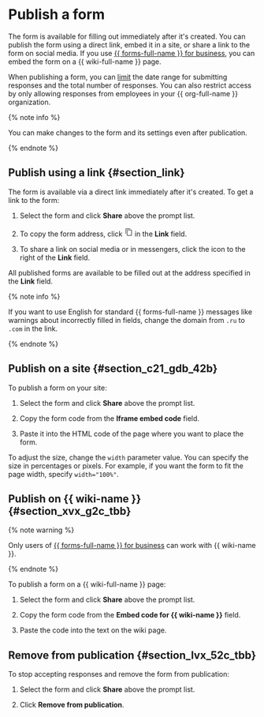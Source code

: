 # Publish a form

The form is available for filling out immediately after it's created. You can publish the form using a direct link, embed it in a site, or share a link to the form on social media. If you use [{{ forms-full-name }} for business](forms-for-org.md), you can embed the form on a {{ wiki-full-name }} page.


When publishing a form, you can [limit](restrictions.md) the date range for submitting responses and the total number of responses. You can also restrict access by only allowing responses from employees in your {{ org-full-name }} organization.


{% note info %}

You can make changes to the form and its settings even after publication.

{% endnote %}

## Publish using a link {#section_link}

The form is available via a direct link immediately after it's created. To get a link to the form:

1. Select the form and click **Share** above the prompt list.

1. To copy the form address, click ![](../_assets/forms/icon-copy.png) in the **Link** field.


1. To share a link on social media or in messengers, click the icon to the right of the **Link** field.

All published forms are available to be filled out at the address specified in the **Link** field.


{% note info %}

If you want to use English for standard {{ forms-full-name }} messages like warnings about incorrectly filled in fields, change the domain from `.ru` to `.com` in the link.

{% endnote %}


## Publish on a site {#section_c21_gdb_42b}

To publish a form on your site:

1. Select the form and click **Share** above the prompt list.

1. Copy the form code from the **Iframe embed code** field.

1. Paste it into the HTML code of the page where you want to place the form.

To adjust the size, change the `width` parameter value. You can specify the size in percentages or pixels. For example, if you want the form to fit the page width, specify `width="100%"`.

## Publish on {{ wiki-name }} {#section_xvx_g2c_tbb}


{% note warning %}

Only users of [{{ forms-full-name }} for business](forms-for-org.md) can work with {{ wiki-name }}.

{% endnote %}


To publish a form on a {{ wiki-full-name }} page:

1. Select the form and click **Share** above the prompt list.

1. Copy the form code from the **Embed code for {{ wiki-name }}** field.

1. Paste the code into the text on the wiki page.


## Remove from publication {#section_lvx_52c_tbb}

To stop accepting responses and remove the form from publication:

1. Select the form and click **Share** above the prompt list.

1. Click **Remove from publication**.

